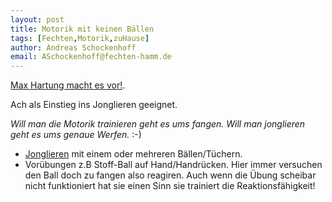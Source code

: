 ```yaml
---
layout: post
title: Motorik mit keinen Bällen
tags: [Fechten,Motorik,zuHause]
author: Andreas Schockenhoff
email: ASchockenhoff@fechten-hamm.de
---
```

[Max Hartung macht es vor!](https://www.youtube.com/channel/UCUxoRo-z-hi5qlFnKtPUojA).

Ach als Einstieg ins Jonglieren geeignet.

_Will man die Motorik trainieren geht es ums fangen. Will man jonglieren geht es ums genaue Werfen._ :-)

* [Jonglieren](https://www.youtube.com/watch?v=03VNHsU2jZE) mit einem oder mehreren Bällen/Tüchern. 
* Vorübungen z.B Stoff-Ball auf Hand/Handrücken. 
Hier immer versuchen den Ball doch zu fangen also reagiren. 
Auch wenn die Übung scheibar nicht funktioniert hat sie einen Sinn sie trainiert die Reaktionsfähigkeit!